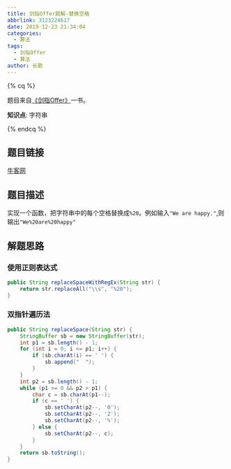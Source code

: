 ```yaml
---
title: 剑指Offer题解-替换空格
abbrlink: 3123224617
date: 2019-12-23 21:34:04
categories:
  - 算法
tags:
  - 剑指Offer
  - 算法
author: 长歌
---
```


{% cq %}

题目来自[《剑指Offer》]( https://book.douban.com/subject/6966465/ )一书。

**知识点**: 字符串

{% endcq %}

<!-- More -->


## 题目链接

[牛客网](https://www.nowcoder.com/practice/4060ac7e3e404ad1a894ef3e17650423?tpId=13&tqId=11155&tPage=1&rp=1&ru=/ta/coding-interviews&qru=/ta/coding-interviews/question-ranking)



## 题目描述

实现一个函数，把字符串中的每个空格替换成`%20`。例如输入`"We are happy."`,则输出`"We%20are%20happy"`



## 解题思路

### 使用正则表达式

```java
public String replaceSpaceWithRegEx(String str) {
    return str.replaceAll("\\s", "%20");
}
```



### 双指针遍历法

```java
public String replaceSpace(String str) {
    StringBuffer sb = new StringBuffer(str);
    int p1 = sb.length() - 1;
    for (int i = 0; i <= p1; i++) {
        if (sb.charAt(i) == ' ') {
            sb.append("  ");
        }
    }
    int p2 = sb.length() - 1;
    while (p1 >= 0 && p2 > p1) {
        char c = sb.charAt(p1--);
        if (c == ' ') {
            sb.setCharAt(p2--, '0');
            sb.setCharAt(p2--, '2');
            sb.setCharAt(p2--, '%');
        } else {
            sb.setCharAt(p2--, c);
        }
    }
    return sb.toString();
}
```

